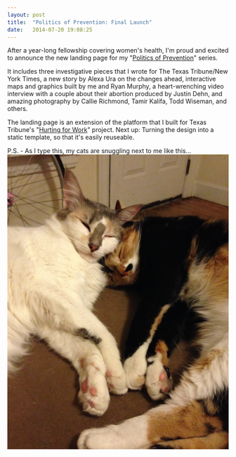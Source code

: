 ```yaml
---
layout: post
title:  "Politics of Prevention: Final Launch"
date:   2014-07-20 19:08:25
---
```


After a year-long fellowship covering women's health, I'm proud and excited to announce the new landing page for my "[Politics of Prevention](http://apps.texastribune.org/politics-of-prevention/new-limits-more-money/)" series. 

It includes three investigative pieces that I wrote for The Texas Tribune/New York Times, a new story by Alexa Ura on the changes ahead, interactive maps and graphics built by me and Ryan Murphy, a heart-wrenching video interview with a couple about their abortion produced by Justin Dehn, and amazing photography by Callie Richmond, Tamir Kalifa, Todd Wiseman, and others. 

The landing page is an extension of the platform that I built for Texas Tribune's "[Hurting for Work](http://apps.texastribune.org/hurting-for-work/)" project. Next up: Turning the design into a static template, so that it's easily reuseable. 

P.S. - As I type this, my cats are snuggling next to me like this...
![alt cat picture](/images/cat_snuggles.jpg)

